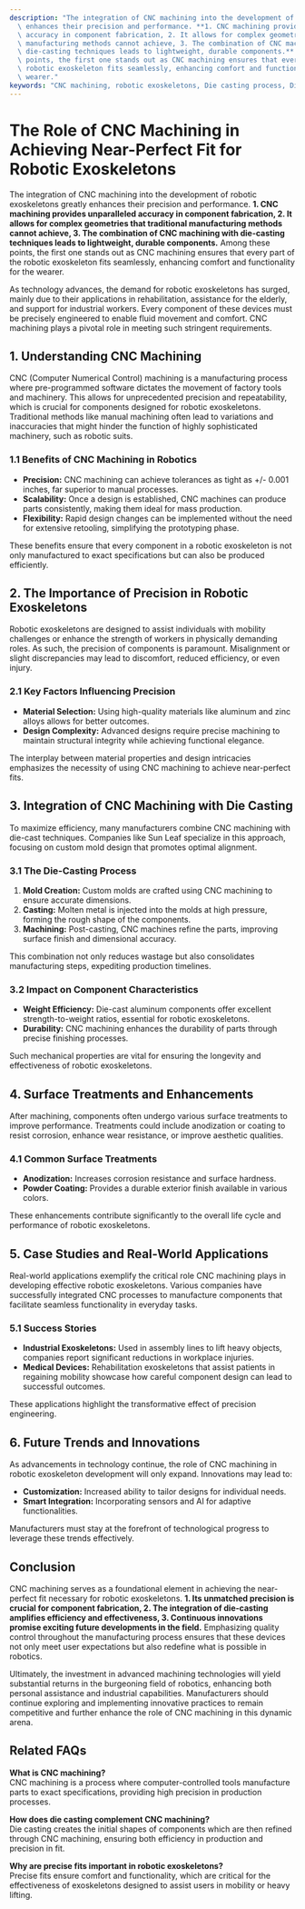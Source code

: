 ```yaml
---
description: "The integration of CNC machining into the development of robotic exoskeletons greatly\
  \ enhances their precision and performance. **1. CNC machining provides unparalleled\
  \ accuracy in component fabrication, 2. It allows for complex geometries that traditional\
  \ manufacturing methods cannot achieve, 3. The combination of CNC machining with\
  \ die-casting techniques leads to lightweight, durable components.** Among these\
  \ points, the first one stands out as CNC machining ensures that every part of the\
  \ robotic exoskeleton fits seamlessly, enhancing comfort and functionality for the\
  \ wearer."
keywords: "CNC machining, robotic exoskeletons, Die casting process, Die-cast aluminum"
---
```

# The Role of CNC Machining in Achieving Near-Perfect Fit for Robotic Exoskeletons

The integration of CNC machining into the development of robotic exoskeletons greatly enhances their precision and performance. **1. CNC machining provides unparalleled accuracy in component fabrication, 2. It allows for complex geometries that traditional manufacturing methods cannot achieve, 3. The combination of CNC machining with die-casting techniques leads to lightweight, durable components.** Among these points, the first one stands out as CNC machining ensures that every part of the robotic exoskeleton fits seamlessly, enhancing comfort and functionality for the wearer.

As technology advances, the demand for robotic exoskeletons has surged, mainly due to their applications in rehabilitation, assistance for the elderly, and support for industrial workers. Every component of these devices must be precisely engineered to enable fluid movement and comfort. CNC machining plays a pivotal role in meeting such stringent requirements.

## **1. Understanding CNC Machining**

CNC (Computer Numerical Control) machining is a manufacturing process where pre-programmed software dictates the movement of factory tools and machinery. This allows for unprecedented precision and repeatability, which is crucial for components designed for robotic exoskeletons. Traditional methods like manual machining often lead to variations and inaccuracies that might hinder the function of highly sophisticated machinery, such as robotic suits.

### **1.1 Benefits of CNC Machining in Robotics**

- **Precision:** CNC machining can achieve tolerances as tight as +/- 0.001 inches, far superior to manual processes.
- **Scalability:** Once a design is established, CNC machines can produce parts consistently, making them ideal for mass production.
- **Flexibility:** Rapid design changes can be implemented without the need for extensive retooling, simplifying the prototyping phase.

These benefits ensure that every component in a robotic exoskeleton is not only manufactured to exact specifications but can also be produced efficiently.

## **2. The Importance of Precision in Robotic Exoskeletons**

Robotic exoskeletons are designed to assist individuals with mobility challenges or enhance the strength of workers in physically demanding roles. As such, the precision of components is paramount. Misalignment or slight discrepancies may lead to discomfort, reduced efficiency, or even injury.

### **2.1 Key Factors Influencing Precision**

- **Material Selection:** Using high-quality materials like aluminum and zinc alloys allows for better outcomes.
- **Design Complexity:** Advanced designs require precise machining to maintain structural integrity while achieving functional elegance.

The interplay between material properties and design intricacies emphasizes the necessity of using CNC machining to achieve near-perfect fits.

## **3. Integration of CNC Machining with Die Casting**

To maximize efficiency, many manufacturers combine CNC machining with die-cast techniques. Companies like Sun Leaf specialize in this approach, focusing on custom mold design that promotes optimal alignment.

### **3.1 The Die-Casting Process**

1. **Mold Creation:** Custom molds are crafted using CNC machining to ensure accurate dimensions.
2. **Casting:** Molten metal is injected into the molds at high pressure, forming the rough shape of the components.
3. **Machining:** Post-casting, CNC machines refine the parts, improving surface finish and dimensional accuracy.

This combination not only reduces wastage but also consolidates manufacturing steps, expediting production timelines.

### **3.2 Impact on Component Characteristics**

- **Weight Efficiency:** Die-cast aluminum components offer excellent strength-to-weight ratios, essential for robotic exoskeletons.
- **Durability:** CNC machining enhances the durability of parts through precise finishing processes.

Such mechanical properties are vital for ensuring the longevity and effectiveness of robotic exoskeletons.

## **4. Surface Treatments and Enhancements**

After machining, components often undergo various surface treatments to improve performance. Treatments could include anodization or coating to resist corrosion, enhance wear resistance, or improve aesthetic qualities.

### **4.1 Common Surface Treatments**

- **Anodization:** Increases corrosion resistance and surface hardness.
- **Powder Coating:** Provides a durable exterior finish available in various colors.

These enhancements contribute significantly to the overall life cycle and performance of robotic exoskeletons.

## **5. Case Studies and Real-World Applications**

Real-world applications exemplify the critical role CNC machining plays in developing effective robotic exoskeletons. Various companies have successfully integrated CNC processes to manufacture components that facilitate seamless functionality in everyday tasks.

### **5.1 Success Stories**

- **Industrial Exoskeletons:** Used in assembly lines to lift heavy objects, companies report significant reductions in workplace injuries.
- **Medical Devices:** Rehabilitation exoskeletons that assist patients in regaining mobility showcase how careful component design can lead to successful outcomes.

These applications highlight the transformative effect of precision engineering.

## **6. Future Trends and Innovations**

As advancements in technology continue, the role of CNC machining in robotic exoskeleton development will only expand. Innovations may lead to:

- **Customization:** Increased ability to tailor designs for individual needs.
- **Smart Integration:** Incorporating sensors and AI for adaptive functionalities.

Manufacturers must stay at the forefront of technological progress to leverage these trends effectively.

## **Conclusion**

CNC machining serves as a foundational element in achieving the near-perfect fit necessary for robotic exoskeletons. **1. Its unmatched precision is crucial for component fabrication, 2. The integration of die-casting amplifies efficiency and effectiveness, 3. Continuous innovations promise exciting future developments in the field.** Emphasizing quality control throughout the manufacturing process ensures that these devices not only meet user expectations but also redefine what is possible in robotics.

Ultimately, the investment in advanced machining technologies will yield substantial returns in the burgeoning field of robotics, enhancing both personal assistance and industrial capabilities. Manufacturers should continue exploring and implementing innovative practices to remain competitive and further enhance the role of CNC machining in this dynamic arena.

## Related FAQs

**What is CNC machining?**  
CNC machining is a process where computer-controlled tools manufacture parts to exact specifications, providing high precision in production processes.

**How does die casting complement CNC machining?**  
Die casting creates the initial shapes of components which are then refined through CNC machining, ensuring both efficiency in production and precision in fit.

**Why are precise fits important in robotic exoskeletons?**  
Precise fits ensure comfort and functionality, which are critical for the effectiveness of exoskeletons designed to assist users in mobility or heavy lifting.
